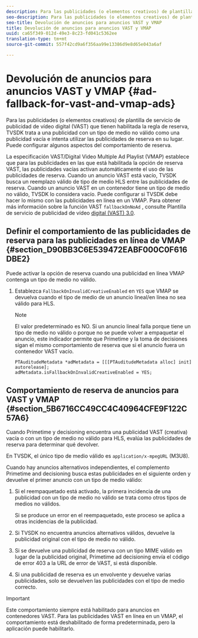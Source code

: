 ```yaml
---
description: Para las publicidades (o elementos creativos) de plantilla de servicio de publicidad de vídeo digital (VAST) que tienen habilitada la regla de reserva, TVSDK trata a una publicidad con un tipo de medio no válido como una publicidad vacía e intenta utilizar las publicidades de reserva en su lugar. Puede configurar algunos aspectos del comportamiento de reserva.
seo-description: Para las publicidades (o elementos creativos) de plantilla de servicio de publicidad de vídeo digital (VAST) que tienen habilitada la regla de reserva, TVSDK trata a una publicidad con un tipo de medio no válido como una publicidad vacía e intenta utilizar las publicidades de reserva en su lugar. Puede configurar algunos aspectos del comportamiento de reserva.
seo-title: Devolución de anuncios para anuncios VAST y VMAP
title: Devolución de anuncios para anuncios VAST y VMAP
uuid: ca65f349-012d-49e3-8c23-fd041c5362ee
translation-type: tm+mt
source-git-commit: 557f42cd9a6f356aa99e13386d9e8d65e043a6af

---
```



# Devolución de anuncios para anuncios VAST y VMAP {#ad-fallback-for-vast-and-vmap-ads}

Para las publicidades (o elementos creativos) de plantilla de servicio de publicidad de vídeo digital (VAST) que tienen habilitada la regla de reserva, TVSDK trata a una publicidad con un tipo de medio no válido como una publicidad vacía e intenta utilizar las publicidades de reserva en su lugar. Puede configurar algunos aspectos del comportamiento de reserva.

La especificación VAST/Digital Video Multiple Ad Playlist (VMAP) establece que para las publicidades en las que está habilitada la opción de reserva VAST, las publicidades vacías activan automáticamente el uso de las publicidades de reserva. Cuando un anuncio VAST está vacío, TVSDK busca un reemplazo válido de tipo de medio HLS entre las publicidades de reserva. Cuando un anuncio VAST en un contenedor tiene un tipo de medio no válido, TVSDK lo considera vacío. Puede configurar si TVSDK debe hacer lo mismo con las publicidades en línea en un VMAP. Para obtener más información sobre la función VAST `fallbackOnNoAd` , consulte Plantilla de servicio de publicidad de vídeo [digital (VAST) 3.0](https://www.iab.net/guidelines/508676/digitalvideo/vsuite/vast).

## Definir el comportamiento de las publicidades de reserva para las publicidades en línea de VMAP {#section_D90BB3C6E539472EABF000C0F616DBE2}

Puede activar la opción de reserva cuando una publicidad en línea VMAP contenga un tipo de medio no válido.

1. Establezca `FallbackOnInvalidCreativeEnabled` en `YES` que VMAP se devuelva cuando el tipo de medio de un anuncio lineal/en línea no sea válido para HLS.

   >[!NOTE]
   >
   >El valor predeterminado es NO. Si un anuncio lineal falla porque tiene un tipo de medio no válido o porque no se puede volver a empaquetar el anuncio, este indicador permite que Primetime y la toma de decisiones sigan el mismo comportamiento de reserva que si el anuncio fuera un contenedor VAST vacío.

   ```
   PTAuditudeMetadata *adMetadata = [[[PTAuditudeMetadata alloc] init] autorelease]; 
   adMetadata.isFallbackOnInvalidCreativeEnabled = YES;
   ```

## Comportamiento de reserva de anuncios para VAST y VMAP {#section_5B6716CC49CC4C40964CFE9F122C57A6}

Cuando Primetime y decisioning encuentra una publicidad VAST (creativa) vacía o con un tipo de medio no válido para HLS, evalúa las publicidades de reserva para determinar qué devolver.

En TVSDK, el único tipo de medio válido es `application/x-mpegURL` (M3U8).

Cuando hay anuncios alternativos independientes, el complemento Primetime and decisioning busca estas publicidades en el siguiente orden y devuelve el primer anuncio con un tipo de medio válido:

1. Si el reempaquetado está activado, la primera incidencia de una publicidad con un tipo de medio no válido se trata como otros tipos de medios no válidos.

   Si se produce un error en el reempaquetado, este proceso se aplica a otras incidencias de la publicidad.
1. Si TVSDK no encuentra anuncios alternativos válidos, devuelve la publicidad original con el tipo de medio no válido.
1. Si se devuelve una publicidad de reserva con un tipo MIME válido en lugar de la publicidad original, Primetime ad decisioning envía el código de error 403 a la URL de error de VAST, si está disponible.
1. Si una publicidad de reserva es un envolvente y devuelve varias publicidades, solo se devuelven las publicidades con el tipo de medio correcto.

>[!IMPORTANT]
>
>Este comportamiento siempre está habilitado para anuncios en contenedores VAST. Para las publicidades VAST en línea en un VMAP, el comportamiento está deshabilitado de forma predeterminada, pero la aplicación puede habilitarlo.